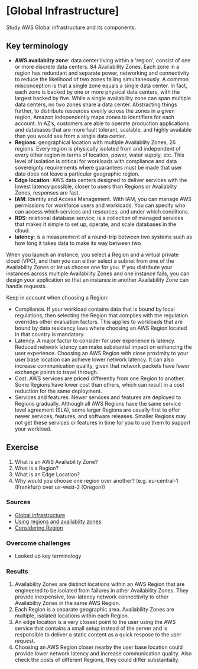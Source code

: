 # [Global Infrastructure]
Study AWS Global infrastructure and its components. 

## Key terminology 
- **AWS availabilty zone**: data center living within a 'region', consist of one or more discrete data centers.  84 Availability Zones.  Each zone in a region has redundant and separate power, networking and connectivity to reduce the likelihood of two zones failing simultaneously. A common misconception is that a single zone equals a single data center. In fact, each zone is backed by one or more physical data centers, with the largest backed by five. While a single availability zone can span multiple data centers, no two zones share a data center. Abstracting things further, to distribute resources evenly across the zones in a given region, Amazon independently maps zones to identifiers for each account. In AZ’s, customers are able to operate production applications and databases that are more fault tolerant, scalable, and highly available than you would see from a single data center. 
- **Regions**: geographical location with multiple Availablity Zones, 26 regions. Every region is physically isolated from and independent of every other region in terms of location, power, water supply, etc. This level of isolation is critical for workloads with compliance and data sovereignty requirements where guarantees must be made that user data does not leave a particular geographic region.
- **Edge location**: AWS data centers designed to deliver services with the lowest latency possible, closer to users than Regions or Availablity Zones, responses are fast.
- **IAM**: Identity and Access Management. With IAM, you can manage AWS permissions for workforce users and workloads.  You can specify who can access which services and resources, and under which conditions.
- **RDS**: relational database service;  is a collection of managed services that makes it simple to set up, operate, and scale databases in the cloud.
- **latency**: is a measurement of a round-trip between two systems such as how long it takes data to make its way between two

When you launch an instance, you select a Region and a virtual private cloud (VPC), and then you can either select a subnet from one of the Availability Zones or let us choose one for you. If you distribute your instances across multiple Availability Zones and one instance fails, you can design your application so that an instance in another Availability Zone can handle requests. 

Keep in account when choosing a Region:
- Compliance. If your workload contains data that is bound by local regulations, then selecting the Region that complies with the regulation overrides other evaluation factors. This applies to workloads that are bound by data residency laws where choosing an AWS Region located in that country is mandatory.
- Latency. A major factor to consider for user experience is latency. Reduced network latency can make substantial impact on enhancing the user experience. Choosing an AWS Region with close proximity to your user base location can achieve lower network latency. It can also increase communication quality, given that network packets have fewer exchange points to travel through.
- Cost. AWS services are priced differently from one Region to another. Some Regions have lower cost than others, which can result in a cost reduction for the same deployment.
- Services and features. Newer services and features are deployed to Regions gradually. Although all AWS Regions have the same service level agreement (SLA), some larger Regions are usually first to offer newer services, features, and software releases. Smaller Regions may not get these services or features in time for you to use them to support your workload.

## Exercise
1. What is an AWS Availability Zone?
2. What is a Region?
3. What is an Edge Location?
4. Why would you choose one region over another? (e.g. eu-central-1 (Frankfurt) over us-west-2 (Oregon))

### Sources
- [Global infrastructure](https://docs.aws.amazon.com/whitepapers/latest/aws-overview/global-infrastructure.html)
- [Using regions and availablity zones](https://docs.aws.amazon.com/AWSEC2/latest/UserGuide/using-regions-availability-zones.html#concepts-regions)
- [Considering Region](https://aws.amazon.com/blogs/architecture/what-to-consider-when-selecting-a-region-for-your-workloads/)

### Overcome challenges
- Looked up key terminology

### Results
1. Availability Zones are distinct locations within an AWS Region that are engineered to be isolated from failures in other Availability Zones. They provide inexpensive, low-latency network connectivity to other Availability Zones in the same AWS Region.
2. Each Region is a separate geographic area. Availability Zones are multiple, isolated locations within each Region.
3.  An edge location is a very closest point to the user using the AWS service that contains a small setup instead of the server and is responsible to deliver a static content as a quick respose to the user request.
4.  Choosing an AWS Region closer nearby the user base location could provide lower network latency  and increase communication quality. Also check the costs of different Regions, they could differ substantially.  
